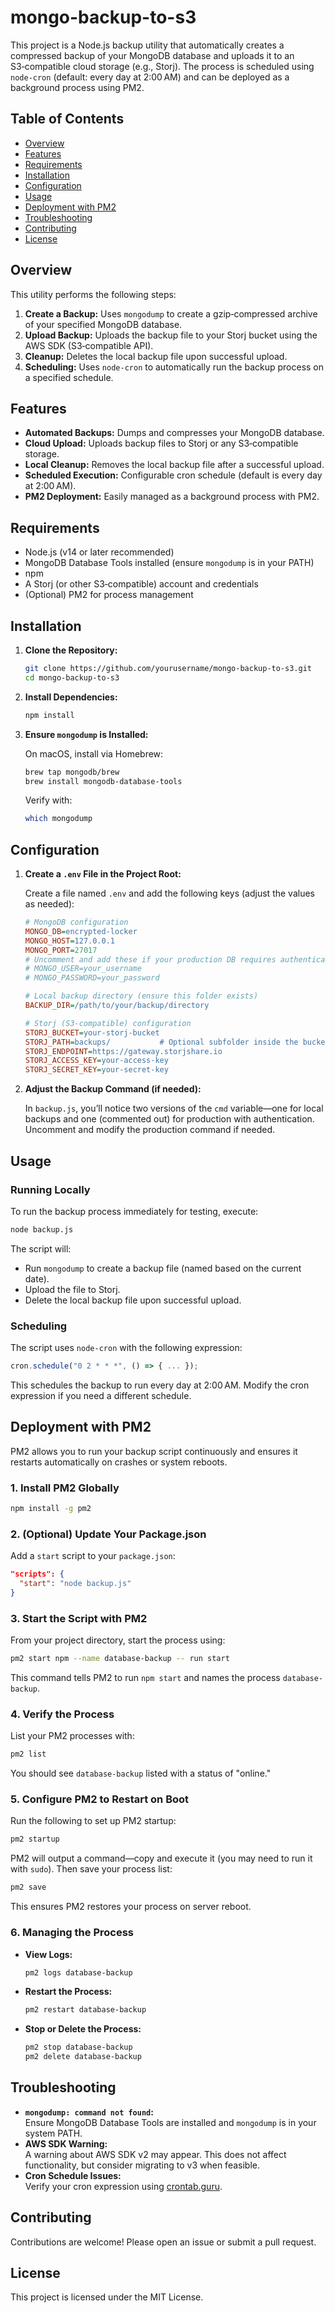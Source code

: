 # mongo-backup-to-s3

This project is a Node.js backup utility that automatically creates a compressed backup of your MongoDB database and uploads it to an S3‑compatible cloud storage (e.g., Storj). The process is scheduled using `node-cron` (default: every day at 2:00 AM) and can be deployed as a background process using PM2.

## Table of Contents

- [Overview](#overview)
- [Features](#features)
- [Requirements](#requirements)
- [Installation](#installation)
- [Configuration](#configuration)
- [Usage](#usage)
- [Deployment with PM2](#deployment-with-pm2)
- [Troubleshooting](#troubleshooting)
- [Contributing](#contributing)
- [License](#license)

## Overview

This utility performs the following steps:

1. **Create a Backup:** Uses `mongodump` to create a gzip‑compressed archive of your specified MongoDB database.
2. **Upload Backup:** Uploads the backup file to your Storj bucket using the AWS SDK (S3‑compatible API).
3. **Cleanup:** Deletes the local backup file upon successful upload.
4. **Scheduling:** Uses `node-cron` to automatically run the backup process on a specified schedule.

## Features

- **Automated Backups:** Dumps and compresses your MongoDB database.
- **Cloud Upload:** Uploads backup files to Storj or any S3‑compatible storage.
- **Local Cleanup:** Removes the local backup file after a successful upload.
- **Scheduled Execution:** Configurable cron schedule (default is every day at 2:00 AM).
- **PM2 Deployment:** Easily managed as a background process with PM2.

## Requirements

- Node.js (v14 or later recommended)
- MongoDB Database Tools installed (ensure `mongodump` is in your PATH)
- npm
- A Storj (or other S3‑compatible) account and credentials
- (Optional) PM2 for process management

## Installation

1. **Clone the Repository:**

   ```bash
   git clone https://github.com/yourusername/mongo-backup-to-s3.git
   cd mongo-backup-to-s3
   ```

2. **Install Dependencies:**

   ```bash
   npm install
   ```

3. **Ensure `mongodump` is Installed:**

   On macOS, install via Homebrew:

   ```bash
   brew tap mongodb/brew
   brew install mongodb-database-tools
   ```

   Verify with:

   ```bash
   which mongodump
   ```

## Configuration

1. **Create a `.env` File in the Project Root:**

   Create a file named `.env` and add the following keys (adjust the values as needed):

   ```ini
   # MongoDB configuration
   MONGO_DB=encrypted-locker
   MONGO_HOST=127.0.0.1
   MONGO_PORT=27017
   # Uncomment and add these if your production DB requires authentication:
   # MONGO_USER=your_username
   # MONGO_PASSWORD=your_password

   # Local backup directory (ensure this folder exists)
   BACKUP_DIR=/path/to/your/backup/directory

   # Storj (S3-compatible) configuration
   STORJ_BUCKET=your-storj-bucket
   STORJ_PATH=backups/           # Optional subfolder inside the bucket
   STORJ_ENDPOINT=https://gateway.storjshare.io
   STORJ_ACCESS_KEY=your-access-key
   STORJ_SECRET_KEY=your-secret-key
   ```

2. **Adjust the Backup Command (if needed):**

   In `backup.js`, you’ll notice two versions of the `cmd` variable—one for local backups and one (commented out) for production with authentication. Uncomment and modify the production command if needed.

## Usage

### Running Locally

To run the backup process immediately for testing, execute:

```bash
node backup.js
```

The script will:
- Run `mongodump` to create a backup file (named based on the current date).
- Upload the file to Storj.
- Delete the local backup file upon successful upload.

### Scheduling

The script uses `node-cron` with the following expression:

```js
cron.schedule("0 2 * * *", () => { ... });
```

This schedules the backup to run every day at 2:00 AM. Modify the cron expression if you need a different schedule.

## Deployment with PM2

PM2 allows you to run your backup script continuously and ensures it restarts automatically on crashes or system reboots.

### 1. Install PM2 Globally

```bash
npm install -g pm2
```

### 2. (Optional) Update Your Package.json

Add a `start` script to your `package.json`:

```json
"scripts": {
  "start": "node backup.js"
}
```

### 3. Start the Script with PM2

From your project directory, start the process using:

```bash
pm2 start npm --name database-backup -- run start
```

This command tells PM2 to run `npm start` and names the process `database-backup`.

### 4. Verify the Process

List your PM2 processes with:

```bash
pm2 list
```

You should see `database-backup` listed with a status of "online."

### 5. Configure PM2 to Restart on Boot

Run the following to set up PM2 startup:

```bash
pm2 startup
```

PM2 will output a command—copy and execute it (you may need to run it with `sudo`). Then save your process list:

```bash
pm2 save
```

This ensures PM2 restores your process on server reboot.

### 6. Managing the Process

- **View Logs:**

  ```bash
  pm2 logs database-backup
  ```

- **Restart the Process:**

  ```bash
  pm2 restart database-backup
  ```

- **Stop or Delete the Process:**

  ```bash
  pm2 stop database-backup
  pm2 delete database-backup
  ```

## Troubleshooting

- **`mongodump: command not found`:**  
  Ensure MongoDB Database Tools are installed and `mongodump` is in your system PATH.
- **AWS SDK Warning:**  
  A warning about AWS SDK v2 may appear. This does not affect functionality, but consider migrating to v3 when feasible.
- **Cron Schedule Issues:**  
  Verify your cron expression using [crontab.guru](https://crontab.guru/).

## Contributing

Contributions are welcome! Please open an issue or submit a pull request.

## License

This project is licensed under the MIT License.
